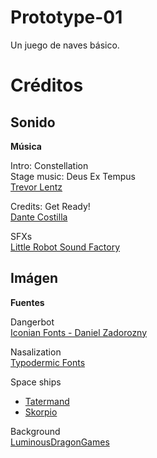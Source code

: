 # Prototype-01
Un juego de naves básico.


# Créditos

## Sonido

**Música**  

Intro: Constellation  
Stage music: Deus Ex Tempus  
[Trevor Lentz](http://www.soundcloud.com/trevor-d-lentz)

Credits: Get Ready!  
[Dante Costilla](https://soundcloud.com/costilladante)

SFXs  
[Little Robot Sound Factory](http://www.littlerobotsoundfactory.com/)

## Imágen

**Fuentes**  

Dangerbot  
[Iconian Fonts - Daniel Zadorozny](http://www.iconian.com/)

Nasalization  
[Typodermic Fonts](typodermicfonts.com)


Space ships  
- [Tatermand](https://opengameart.org/users/tatermand)
- [Skorpio](https://opengameart.org/users/skorpio)

Background  
[LuminousDragonGames](https://opengameart.org/users/luminousdragongames)